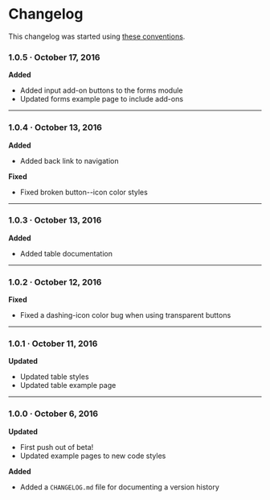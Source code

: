 # Changelog

This changelog was started using [these conventions](http://keepachangelog.com/).

### 1.0.5 · October 17, 2016
**Added**
* Added input add-on buttons to the forms module
* Updated forms example page to include add-ons

*****

### 1.0.4 · October 13, 2016
**Added**
* Added back link to navigation  

**Fixed**
* Fixed broken button--icon color styles 

*****

### 1.0.3 · October 13, 2016
**Added**
* Added table documentation

*****
  
### 1.0.2 · October 12, 2016
**Fixed**
* Fixed a dashing-icon color bug when using transparent buttons
  
*****

### 1.0.1 · October 11, 2016
**Updated**
* Updated table styles
* Updated table example page

*****
  
### 1.0.0 · October 6, 2016
**Updated**
* First push out of beta!
* Updated example pages to new code styles

**Added**
* Added a `CHANGELOG.md` file for documenting a version history
